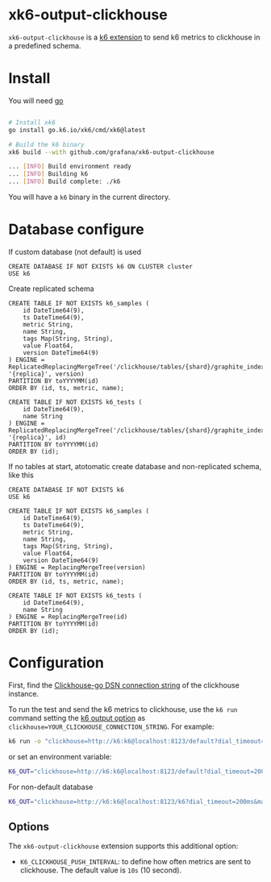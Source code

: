 # xk6-output-clickhouse

`xk6-output-clickhouse` is a [k6 extension](https://k6.io/docs/extensions/) to send k6 metrics to clickhouse in a predefined schema.

# Install

You will need [go](https://golang.org/)

```bash

# Install xk6
go install go.k6.io/xk6/cmd/xk6@latest

# Build the k6 binary
xk6 build --with github.com/grafana/xk6-output-clickhouse

... [INFO] Build environment ready
... [INFO] Building k6
... [INFO] Build complete: ./k6
```
You will have a `k6` binary in the current directory.

# Database configure

If custom database (not default) is used
```
CREATE DATABASE IF NOT EXISTS k6 ON CLUSTER cluster
USE k6
```

Create replicated schema
```
CREATE TABLE IF NOT EXISTS k6_samples (
    id DateTime64(9),
    ts DateTime64(9),
    metric String,
    name String,
    tags Map(String, String),
    value Float64,
    version DateTime64(9)
) ENGINE = ReplicatedReplacingMergeTree('/clickhouse/tables/{shard}/graphite_index', '{replica}', version)
PARTITION BY toYYYYMM(id)
ORDER BY (id, ts, metric, name);

CREATE TABLE IF NOT EXISTS k6_tests (
    id DateTime64(9),
    name String
) ENGINE = ReplicatedReplacingMergeTree('/clickhouse/tables/{shard}/graphite_index', '{replica}', id)
PARTITION BY toYYYYMM(id)
ORDER BY (id);
```

If no tables at start, atotomatic create database and non-replicated schema, like this

```
CREATE DATABASE IF NOT EXISTS k6
USE k6

CREATE TABLE IF NOT EXISTS k6_samples (
    id DateTime64(9),
    ts DateTime64(9),
    metric String,
    name String,
    tags Map(String, String),
    value Float64,
    version DateTime64(9)
) ENGINE = ReplacingMergeTree(version)
PARTITION BY toYYYYMM(id)
ORDER BY (id, ts, metric, name);

CREATE TABLE IF NOT EXISTS k6_tests (
    id DateTime64(9),
    name String
) ENGINE = ReplacingMergeTree(id)
PARTITION BY toYYYYMM(id)
ORDER BY (id);
```

# Configuration

First, find the [Clickhouse-go DSN connection string](https://github.com/ClickHouse/clickhouse-go#databasesql-interface) of the clickhouse instance.

To run the test and send the k6 metrics to clickhouse, use the `k6 run` command setting the [k6 output option](https://k6.io/docs/using-k6/options/#results-output) as `clickhouse=YOUR_CLICKHOUSE_CONNECTION_STRING`. For example:


```bash
k6 run -o "clickhouse=http://k6:k6@localhost:8123/default?dial_timeout=200ms&max_execution_time=60" script.js
```

or set an environment variable:

```bash
K6_OUT="clickhouse=http://k6:k6@localhost:8123/default?dial_timeout=200ms&max_execution_time=60" k6 run script.js
```

For non-default database
```bash
K6_OUT="clickhouse=http://k6:k6@localhost:8123/k6?dial_timeout=200ms&max_execution_time=60" k6 run script.js
```

## Options

The `xk6-output-clickhouse` extension supports this additional option:

- `K6_CLICKHOUSE_PUSH_INTERVAL`: to define how often metrics are sent to clickhouse.  The default value is `10s` (10 second).
